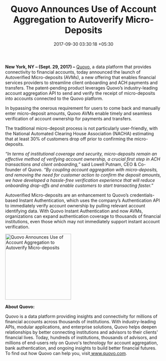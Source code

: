 ﻿---
title: Quovo Announces Use of Account Aggregation to Autoverify Micro-Deposits
date: 2017-09-30 03:30:18 +05:30
categories:
- API
- Enabling Technologies
- Finance
- Fintech
- News
tags:
- Asia
- Europe
- news
- Quovo
- US
layout: post
type: post
status: publish
category:
- Enabling Technologies
- API
- Finance
- Fintech
- News
Markets:
- Asia
- Europe
- news
- Quovo
- US
Person: MEDICI Team
---

<p><b>New York, NY – (Sept. 29, 2017) –</b> <a href="https://www.quovo.com/">Quovo</a>, a data platform that provides connectivity to financial accounts, today announced the launch of Autoverified Micro-deposits (AVMs), a new offering that enables financial services providers to streamline client onboarding and ACH payments and transfers. The patent-pending product leverages Quovo’s industry-leading account aggregation API to send and verify the receipt of micro-deposits into accounts connected to the Quovo platform.</p>
<p>In bypassing the onerous requirement for users to come back and manually enter micro-deposit amounts, Quovo AVMs enable timely and seamless verification of account ownership for payments and transfers.</p>
<p>The traditional micro-deposit process is not particularly user-friendly, with the National Automated Clearing House Association (NACHA) estimating that at least 30% of customers drop off prior to confirming the micro-deposits.</p>
<p><i>“In terms of institutional coverage and security, micro-deposits remain an effective method of verifying account ownership, a crucial first step in ACH transactions and client onboarding,” </i>said Lowell Putnam, CEO &amp; Co-founder of Quovo.<i> “By coupling account aggregation with micro-deposits, and removing the need for customer action to confirm the deposit amounts, we have developed a hassle-free verification experience that will reduce onboarding drop-offs and enable customers to start transacting faster.”</i></p>
<p>Autoverified Micro-deposits are an enhancement to Quovo’s credentials-based Instant Authentication, which uses the company’s Authentication API to immediately verify account ownership by pulling relevant account identifying data. With Quovo Instant Authentication and now AVMs, organizations can expand authentication coverage to thousands of financial institutions, even those which may not immediately support instant account verification.</p>
<p><img class=" wp-image-27993 alignright" src="https://s3-us-west-2.amazonaws.com/go-medici/uploads/2017/09/Untitled-1.png" alt="Quovo Announces Use of Account Aggregation to Autoverify Micro-deposits" width="212" height="212" /></p>
<p><b>About Quovo:</b><b>
</b></p>
<p>Quovo is a data platform providing insights and connectivity for millions of financial accounts across thousands of institutions. With industry-leading APIs, modular applications, and enterprise solutions, Quovo helps deepen relationships by better connecting institutions and advisors to their clients' financial lives. Today, hundreds of institutions, thousands of advisors, and millions of end-users rely on Quovo's technology for account aggregation, bank authentication, and ongoing insights to build better financial futures. To find out how Quovo can help you, visit<a href="http://www.quovo.com"> www.quovo.com</a>.</p>
